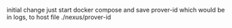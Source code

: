 initial change just start docker compose and save prover-id which would be in logs, to host file ./nexus/prover-id
